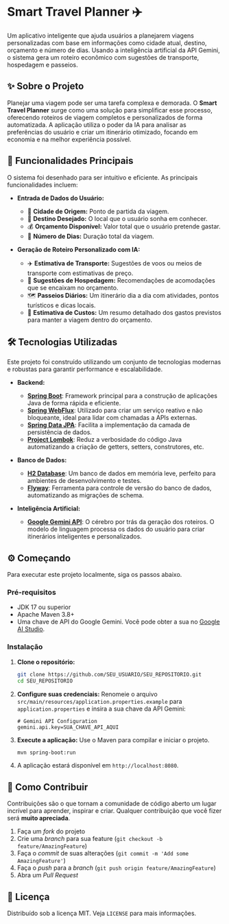 # Smart Travel Planner ✈️

Um aplicativo inteligente que ajuda usuários a planejarem viagens personalizadas com base em informações como cidade atual, destino, orçamento e número de dias. Usando a inteligência artificial da API Gemini, o sistema gera um roteiro econômico com sugestões de transporte, hospedagem e passeios.

## ✨ Sobre o Projeto

Planejar uma viagem pode ser uma tarefa complexa e demorada. O **Smart Travel Planner** surge como uma solução para simplificar esse processo, oferecendo roteiros de viagem completos e personalizados de forma automatizada. A aplicação utiliza o poder da IA para analisar as preferências do usuário e criar um itinerário otimizado, focando em economia e na melhor experiência possível.

## 🚀 Funcionalidades Principais

O sistema foi desenhado para ser intuitivo e eficiente. As principais funcionalidades incluem:

* **Entrada de Dados do Usuário:**

    * 📍 **Cidade de Origem:** Ponto de partida da viagem.
    * 🎯 **Destino Desejado:** O local que o usuário sonha em conhecer.
    * 💰 **Orçamento Disponível:** Valor total que o usuário pretende gastar.
    * 📅 **Número de Dias:** Duração total da viagem.

* **Geração de Roteiro Personalizado com IA:**

    * ✈️ **Estimativa de Transporte:** Sugestões de voos ou meios de transporte com estimativas de preço.
    * 🏨 **Sugestões de Hospedagem:** Recomendações de acomodações que se encaixam no orçamento.
    * 🗺️ **Passeios Diários:** Um itinerário dia a dia com atividades, pontos turísticos e dicas locais.
    * 💸 **Estimativa de Custos:** Um resumo detalhado dos gastos previstos para manter a viagem dentro do orçamento.

## 🛠️ Tecnologias Utilizadas

Este projeto foi construído utilizando um conjunto de tecnologias modernas e robustas para garantir performance e escalabilidade.

* **Backend:**

    * [**Spring Boot**](https://spring.io/projects/spring-boot): Framework principal para a construção de aplicações Java de forma rápida e eficiente.
    * [**Spring WebFlux**](https://docs.spring.io/spring-framework/docs/current/reference/html/web-reactive.html): Utilizado para criar um serviço reativo e não bloqueante, ideal para lidar com chamadas a APIs externas.
    * [**Spring Data JPA**](https://spring.io/projects/spring-data-jpa): Facilita a implementação da camada de persistência de dados.
    * [**Project Lombok**](https://projectlombok.org/): Reduz a verbosidade do código Java automatizando a criação de getters, setters, construtores, etc.

* **Banco de Dados:**

    * [**H2 Database**](https://www.h2database.com/): Um banco de dados em memória leve, perfeito para ambientes de desenvolvimento e testes.
    * [**Flyway**](https://flywaydb.org/): Ferramenta para controle de versão do banco de dados, automatizando as migrações de schema.

* **Inteligência Artificial:**

    * [**Google Gemini API**](https://ai.google.dev/): O cérebro por trás da geração dos roteiros. O modelo de linguagem processa os dados do usuário para criar itinerários inteligentes e personalizados.

## ⚙️ Começando

Para executar este projeto localmente, siga os passos abaixo.

### Pré-requisitos

* JDK 17 ou superior
* Apache Maven 3.8+
* Uma chave de API do Google Gemini. Você pode obter a sua no [Google AI Studio](https://aistudio.google.com/app/apikey).

### Instalação

1.  **Clone o repositório:**

    ```bash
    git clone https://github.com/SEU_USUARIO/SEU_REPOSITORIO.git
    cd SEU_REPOSITORIO
    ```

2.  **Configure suas credenciais:**
    Renomeie o arquivo `src/main/resources/application.properties.example` para `application.properties` e insira a sua chave da API Gemini:

    ```properties
    # Gemini API Configuration
    gemini.api.key=SUA_CHAVE_API_AQUI
    ```

3.  **Execute a aplicação:**
    Use o Maven para compilar e iniciar o projeto.

    ```bash
    mvn spring-boot:run
    ```

4.  A aplicação estará disponível em `http://localhost:8080`.

## 🤝 Como Contribuir

Contribuições são o que tornam a comunidade de código aberto um lugar incrível para aprender, inspirar e criar. Qualquer contribuição que você fizer será **muito apreciada**.

1.  Faça um *fork* do projeto
2.  Crie uma *branch* para sua feature (`git checkout -b feature/AmazingFeature`)
3.  Faça o *commit* de suas alterações (`git commit -m 'Add some AmazingFeature'`)
4.  Faça o *push* para a *branch* (`git push origin feature/AmazingFeature`)
5.  Abra um *Pull Request*

## 📄 Licença

Distribuído sob a licença MIT. Veja `LICENSE` para mais informações.